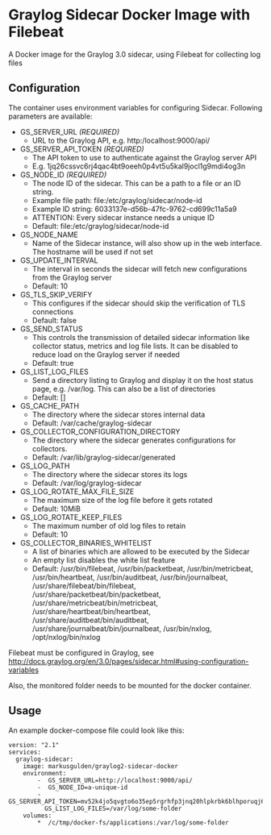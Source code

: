 # Graylog Sidecar Docker Image with Filebeat
A Docker image for the Graylog 3.0 sidecar, using Filebeat for collecting log files


## Configuration

The container uses environment variables for configuring Sidecar. Following parameters are available:

*  GS_SERVER_URL   *(REQUIRED)*
   *  URL to the Graylog API, e.g. http:/localhost:9000/api/
*  GS_SERVER_API_TOKEN   *(REQUIRED)*
   *  The API token to use to authenticate against the Graylog server API
   *  E.g. 1jq26cssvc6rj4qac4bt9oeeh0p4vt5u5kal9jocl1g9mdi4og3n
*  GS_NODE_ID   *(REQUIRED)*
   *  The node ID of the sidecar. This can be a path to a file or an ID string.
   *  Example file path: file:/etc/graylog/sidecar/node-id
   *  Example ID string: 6033137e-d56b-47fc-9762-cd699c11a5a9
   *  ATTENTION: Every sidecar instance needs a unique ID
   *  Default: file:/etc/graylog/sidecar/node-id
*  GS_NODE_NAME
   *  Name of the Sidecar instance, will also show up in the web interface. The hostname will be used if not set
*  GS_UPDATE_INTERVAL
   *  The interval in seconds the sidecar will fetch new configurations from the Graylog server
   *  Default: 10
*  GS_TLS_SKIP_VERIFY
   *  This configures if the sidecar should skip the verification of TLS connections
   *  Default: false
*  GS_SEND_STATUS
   *  This controls the transmission of detailed sidecar information like collector status, metrics and log file lists. It can be disabled to reduce load on the Graylog server if needed
   *  Default: true
*  GS_LIST_LOG_FILES
   *  Send a directory listing to Graylog and display it on the host status page, e.g. /var/log. This can also be a list of directories
   * Default: []
*  GS_CACHE_PATH
   *  The directory where the sidecar stores internal data
   *  Default: /var/cache/graylog-sidecar
*  GS_COLLECTOR_CONFIGURATION_DIRECTORY
   *  The directory where the sidecar generates configurations for collectors.
   *  Default: /var/lib/graylog-sidecar/generated
*  GS_LOG_PATH
   *  The directory where the sidecar stores its logs
   *  Default: /var/log/graylog-sidecar
*  GS_LOG_ROTATE_MAX_FILE_SIZE
   *  The maximum size of the log file before it gets rotated
   *  Default: 10MiB
*  GS_LOG_ROTATE_KEEP_FILES
   *  The maximum number of old log files to retain
   *  Default: 10
*  GS_COLLECTOR_BINARIES_WHITELIST
   *  A list of binaries which are allowed to be executed by the Sidecar
   *  An empty list disables the white list feature
   *  Default: /usr/bin/filebeat, /usr/bin/packetbeat, /usr/bin/metricbeat, /usr/bin/heartbeat, /usr/bin/auditbeat, /usr/bin/journalbeat, /usr/share/filebeat/bin/filebeat, /usr/share/packetbeat/bin/packetbeat, /usr/share/metricbeat/bin/metricbeat, /usr/share/heartbeat/bin/heartbeat, /usr/share/auditbeat/bin/auditbeat, /usr/share/journalbeat/bin/journalbeat, /usr/bin/nxlog, /opt/nxlog/bin/nxlog

Filebeat must be configured in Graylog, see http://docs.graylog.org/en/3.0/pages/sidecar.html#using-configuration-variables

Also, the monitored folder needs to be mounted for the docker container.

## Usage

An example docker-compose file could look like this:
```
version: "2.1"
services:
  graylog-sidecar:
    image: markusgulden/graylog2-sidecar-docker
    environment:
        -  GS_SERVER_URL=http://localhost:9000/api/
        -  GS_NODE_ID=a-unique-id
        -  GS_SERVER_API_TOKEN=mv52k4jo5qvgto6o35ep5rgrhfp3jnq20hlpkrbk6blhporuqj6
          GS_LIST_LOG_FILES=/var/log/some-folder
    volumes:
        *  /c/tmp/docker-fs/applications:/var/log/some-folder
```
